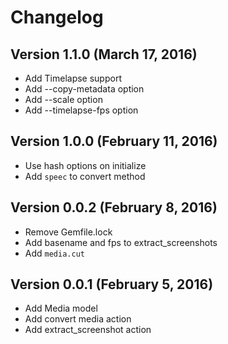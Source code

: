 Changelog
=========

Version 1.1.0 (March 17, 2016)
-----------------------------

* Add Timelapse support
* Add --copy-metadata option
* Add --scale option
* Add --timelapse-fps option

Version 1.0.0 (February 11, 2016)
-----------------------------

* Use hash options on initialize
* Add `speec` to convert method

Version 0.0.2 (February 8, 2016)
-----------------------------

* Remove Gemfile.lock
* Add basename and fps to extract_screenshots
* Add `media.cut`

Version 0.0.1 (February 5, 2016)
-----------------------------

* Add Media model
* Add convert media action
* Add extract_screenshot action
